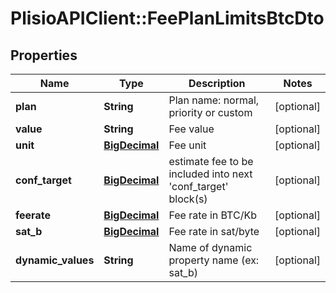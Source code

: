 # PlisioAPIClient::FeePlanLimitsBtcDto

## Properties
Name | Type | Description | Notes
------------ | ------------- | ------------- | -------------
**plan** | **String** | Plan name: normal, priority or custom | [optional] 
**value** | **String** | Fee value | [optional] 
**unit** | [**BigDecimal**](BigDecimal.md) | Fee unit | [optional] 
**conf_target** | [**BigDecimal**](BigDecimal.md) | estimate fee to be included into next &#x27;conf_target&#x27; block(s) | [optional] 
**feerate** | [**BigDecimal**](BigDecimal.md) | Fee rate in BTC/Kb | [optional] 
**sat_b** | [**BigDecimal**](BigDecimal.md) | Fee rate in sat/byte | [optional] 
**dynamic_values** | **String** | Name of dynamic property name (ex: sat_b) | [optional] 

